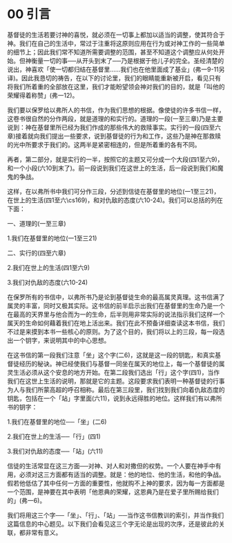 # 00 引言


基督徒的生活若要讨神的喜悦，就必须在一切事上都加以适当的调整，使其符合于神。我们在自己的生活中，常过于注重将这原则应用在行为或对神工作的一些简单的细节上；因此我们常不知道所需要调整的范围，甚至不知道这个调整应从何处开始。但神衡量一切的事──从开头到末了──乃是根据于他儿子的完全。圣经清楚的说出，神喜欢「使一切都归结在基督里……我们也在他里面成了基业」(弗一9-11另译)。因此我恳切的祷告，在以下的讨论里，我们的眼睛能重新被开启，看见只有将我们所着重的全部放在这里，我们才能盼望领会神对我们的目的，就是「叫他的荣耀得着称赞」(弗一12)。

我们要以保罗给以弗所人的书信，作为我们思想的根据。像使徒的许多书信一样，这卷书很自然的分作两段，就是道理的和实行的。道理的一段(一至三章)乃是主要说到：神在基督里所已经为我们作成的那些伟大的救赎事实。实行的一段(四至六章)接着就向我们提出一些要求，说到基督徒的行为和工作，这些乃是神在那救赎的光中所要求于我们的。这两半是紧密相连的，但是所着重的各有不同。

再者，第二部分，就是实行的一半，按照它的主题又可分成一个大段(四1至六9)，和一个小段(六10到末了)。前一段说到我们在这世上的生活，后一段说到我们和魔鬼的争战。

这样，在以弗所书中我们可分作三段，分述到信徒在基督里的地位(一1至三21)，在世上的生活(四1至六\cs169)，和对仇敌的态度(六10-24)。我们可以总括的列在下面：

一、道理的(一至三章)

1.我们在基督里的地位(一1至三21)

二、实行的(四至六章)

2.我们在世上的生活(四1至六9)

3.我们对仇敌的态度(六10-24)

在保罗所有的书信中，以弗所书乃是论到基督徒生命的最高属灵真理。这书信满了属灵的丰富，同时又极其实际。这书信的前半启示出我们在基督里的生命乃是一个在最高的天界里与他合而为一的生命，后半则用非常实际的说法指示我们这样一个属天的生命如何藉着我们在地上活出来。我们在此不预备详细查读这本书信，我们不过是来摸到本书一些核心的原则。为了这个目的，我们将以上的三段，每一段选出一个钥字，来说明其中的中心思想。

在这书信的第一段我们注意「坐」这个字(二6)，这就是这一段的钥匙，和真实基督徒经历的秘诀。神已经使我们与基督一同坐在属天的地位上，每一个基督徒的属灵生活必须从这个安息的地方开始。在第二段我们选出「行」这个字(四1)，当作我们在这世上生活的说明，那就是它的主题。这段要求我们表明一种基督徒的行事为人与我们所蒙高超的呼召相称。最后在第三段里，我们找到我们向着仇敌态度的钥匙，包括在一个「站」字里面(六11)，说到永远得胜的地位。这样我们有以弗所书的钥字：

1.我们在基督里的地位──「坐」(二6)

2.我们在世上的生活──「行」(四1)

3.我们对仇敌的态度──「站」(六11)

信徒的生活常显在这三方面──对神、对人和对撒但的权势。一个人要在神手中有用，必须对这三方面都有适当的调整。就是：他的地位、他的生活，和他的争战。假若他低估了其中任何一方面的重要性，他就购不上神的要求，因为每一方面都是一个范围，是神要在其中表明「他恩典的荣耀，这恩典乃是在爱子里所赐给我们的」(弗一6)。

我们将用这三个字──「坐」、「行」、「站」──当作这书信教训的索引，并当作我们这篇信息的中心题见。以下我们会看见这三个字无论是出现的次序，还是彼此的关联，都非常有意义。
